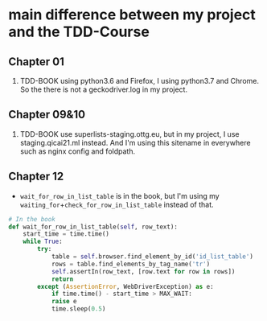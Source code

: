 # main difference between my project and the TDD-Course

## Chapter 01

1. TDD-BOOK using python3.6 and Firefox, I using python3.7 and Chrome. So the there is not a geckodriver.log in my project.

## Chapter 09&10

1. TDD-BOOK use superlists-staging.ottg.eu, but in my project, I use staging.qicai21.ml instead. And I'm using this sitename in everywhere such as nginx config and foldpath.

## Chapter 12

- `wait_for_row_in_list_table` is in the book, but I'm using my `waiting_for`+`check_for_row_in_list_table` instead of that.

```python
# In the book
def wait_for_row_in_list_table(self, row_text):
	start_time = time.time()
	while True:
		try:
			table = self.browser.find_element_by_id('id_list_table')
			rows = table.find_elements_by_tag_name('tr')
			self.assertIn(row_text, [row.text for row in rows])
			return
		except (AssertionError, WebDriverException) as e:
			if time.time() - start_time > MAX_WAIT:
			raise e
			time.sleep(0.5)

```

